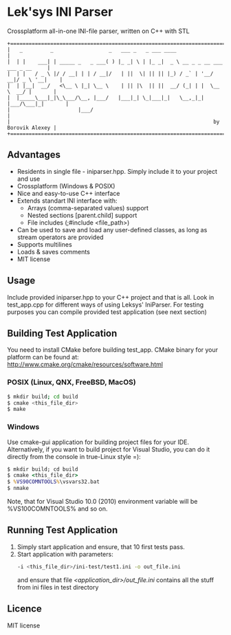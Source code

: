 # Lek'sys INI Parser

Crossplatform all-in-one INI-file parser, written on C++ with STL
```
+====================================================================================+
|   _         _                  _   ___ _   _ ___ ____                              |
|  | |    ___| | _____ _   _ ___( ) |_ _| \ | |_ _|  _ \ __ _ _ __ ___  ___ _ __     |
|  | |   / _ \ |/ / __| | | / __|/   | ||  \| || || |_) / _` | '__/ __|/ _ \ '__|    |
|  | |__|  __/   <\__ \ |_| \__ \    | || |\  || ||  __/ (_| | |  \__ \  __/ |       |
|  |_____\___|_|\_\___/\__, |___/   |___|_| \_|___|_|   \__,_|_|  |___/\___|_|       |
|                      |___/                                                         |
|                                                                  by Borovik Alexey |
+====================================================================================+ 
```

## Advantages

  - Residents in single file - iniparser.hpp. Simply include it to your project and use
  - Crossplatform (Windows & POSIX)
  - Nice and easy-to-use C++ interface
  - Extends standart INI interface with: 
    - Arrays (comma-separated values) support
    - Nested sections [parent.child] support
    - File includes (;#include <file_path>)
 - Can be used to save and load any user-defined classes, as long as stream operators are provided
 - Supports multilines
 - Loads & saves comments
 - MIT license

## Usage

Include provided iniparser.hpp to your C++ project and that is all. Look in test_app.cpp for different ways of using Leksys' IniParser. For testing purposes you can compile provided test application (see next section)

## Building Test Application

You need to install CMake before building test_app. CMake binary for your platform can be found at: http://www.cmake.org/cmake/resources/software.html

### POSIX (Linux, QNX, FreeBSD, MacOS)

```sh
$ mkdir build; cd build
$ cmake <this_file_dir>
$ make
```

### Windows

Use cmake-gui application for building project files for your IDE.
Alternatively, if you want to build project for Visual Studio, you can do it directly from the console in true-Linux style =):

```cmd
$ mkdir build; cd build
$ cmake <this_file_dir>
$ %VS90COMNTOOLS%\vsvars32.bat
$ nmake
```
Note, that for Visual Studio 10.0 (2010) environment variable will be %VS100COMNTOOLS% and so on.

## Running Test Application

1. Simply start application and ensure, that 10 first tests pass.
2. Start application with parameters:
    ```sh
    -i <this_file_dir>/ini-test/test1.ini -o out_file.ini
    ```
    and ensure that file *<application_dir>/out_file.ini* contains all the stuff from ini files in test directory

## Licence
MIT license
